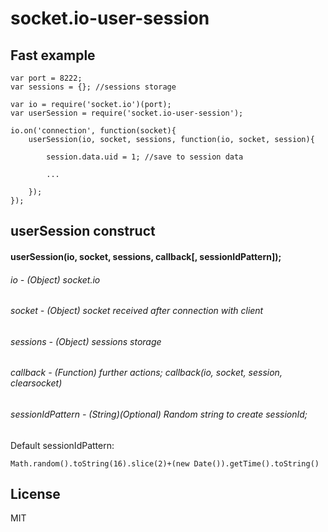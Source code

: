 # socket.io-user-session

## Fast example

```
var port = 8222;
var sessions = {}; //sessions storage

var io = require('socket.io')(port);
var userSession = require('socket.io-user-session');

io.on('connection', function(socket){
    userSession(io, socket, sessions, function(io, socket, session){
        
        session.data.uid = 1; //save to session data
        
        ...
        
    });
});
```

## userSession construct
#### userSession(io, socket, sessions, callback[, sessionIdPattern]);
###### io - (Object) socket.io
###### socket - (Object) socket received after connection with client
###### sessions - (Object) sessions storage
###### callback - (Function) further actions; callback(io, socket, session, clearsocket)
###### sessionIdPattern - (String)(Optional) Random string to create sessionId;
Default sessionIdPattern:
```
Math.random().toString(16).slice(2)+(new Date()).getTime().toString()
```

## License
MIT
